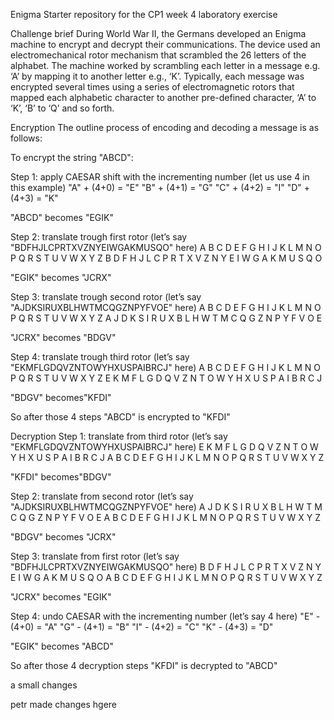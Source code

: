 Enigma
Starter repository for the CP1 week 4 laboratory exercise

Challenge brief
During World War II, the Germans developed an Enigma machine to encrypt and decrypt their communications. The device used an electromechanical rotor mechanism that scrambled the 26 letters of the alphabet. The machine worked by scrambling each letter in a message e.g. ‘A’ by mapping it to another letter e.g., ‘K’. Typically, each message was encrypted several times using a series of electromagnetic rotors that mapped each alphabetic character to another pre-defined character, ‘A’ to ‘K’, ‘B’ to ‘Q’ and so forth.

Encryption
The outline process of encoding and decoding a message is as follows:

To encrypt the string "ABCD":

Step 1: apply CAESAR shift with the incrementing number (let us use 4 in this example)
"A" + (4+0) = "E"
"B" + (4+1) = "G"
"C" + (4+2) = "I"
"D" + (4+3) = "K"

"ABCD" becomes "EGIK"

Step 2: translate trough first rotor (let’s say "BDFHJLCPRTXVZNYEIWGAKMUSQO" here)
A B C D E F G H I J K L M N O P Q R S T U V W X Y Z
B D F H J L C P R T X V Z N Y E I W G A K M U S Q O

"EGIK" becomes "JCRX"

Step 3: translate trough second rotor (let’s say "AJDKSIRUXBLHWTMCQGZNPYFVOE" here)
A B C D E F G H I J K L M N O P Q R S T U V W X Y Z
A J D K S I R U X B L H W T M C Q G Z N P Y F V O E

"JCRX" becomes "BDGV"

Step 4: translate trough third rotor (let’s say "EKMFLGDQVZNTOWYHXUSPAIBRCJ" here)
A B C D E F G H I J K L M N O P Q R S T U V W X Y Z
E K M F L G D Q V Z N T O W Y H X U S P A I B R C J

"BDGV" becomes"KFDI"

So after those 4 steps "ABCD" is encrypted to "KFDI"

Decryption
Step 1: translate from third rotor (let’s say "EKMFLGDQVZNTOWYHXUSPAIBRCJ" here)
E K M F L G D Q V Z N T O W Y H X U S P A I B R C J
A B C D E F G H I J K L M N O P Q R S T U V W X Y Z

"KFDI" becomes"BDGV"

Step 2: translate from second rotor (let’s say "AJDKSIRUXBLHWTMCQGZNPYFVOE" here)
A J D K S I R U X B L H W T M C Q G Z N P Y F V O E
A B C D E F G H I J K L M N O P Q R S T U V W X Y Z

"BDGV" becomes "JCRX"

Step 3: translate from first rotor (let’s say "BDFHJLCPRTXVZNYEIWGAKMUSQO" here)
B D F H J L C P R T X V Z N Y E I W G A K M U S Q O
A B C D E F G H I J K L M N O P Q R S T U V W X Y Z

"JCRX" becomes "EGIK"

Step 4: undo CAESAR with the incrementing number (let’s say 4 here)
"E" - (4+0) = "A"
"G" - (4+1) = "B"
"I" - (4+2) = "C"
"K" - (4+3) = "D"

"EGIK" becomes "ABCD"

So after those 4 decryption steps "KFDI" is decrypted to "ABCD"

a small changes

petr made changes hgere